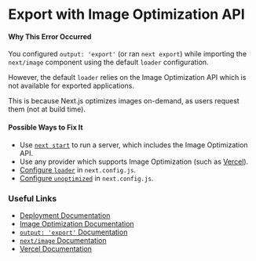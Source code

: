 # Export with Image Optimization API

#### Why This Error Occurred

You configured `output: 'export'` (or ran `next export`) while importing the `next/image` component using the default `loader` configuration.

However, the default `loader` relies on the Image Optimization API which is not available for exported applications.

This is because Next.js optimizes images on-demand, as users request them (not at build time).

#### Possible Ways to Fix It

- Use [`next start`](https://nextjs.org/docs/api-reference/cli#production) to run a server, which includes the Image Optimization API.
- Use any provider which supports Image Optimization (such as [Vercel](https://vercel.com)).
- [Configure `loader`](https://nextjs.org/docs/api-reference/next/image#loader-configuration) in `next.config.js`.
- [Configure `unoptimized`](https://nextjs.org/docs/api-reference/next/image#unoptimized) in `next.config.js`.

### Useful Links

- [Deployment Documentation](https://nextjs.org/docs/deployment#managed-nextjs-with-vercel)
- [Image Optimization Documentation](https://nextjs.org/docs/basic-features/image-optimization)
- [`output: 'export'` Documentation](https://nextjs.org/docs/advanced-features/static-html-export)
- [`next/image` Documentation](https://nextjs.org/docs/api-reference/next/image)
- [Vercel Documentation](https://vercel.com/docs/concepts/next.js/image-optimization)
